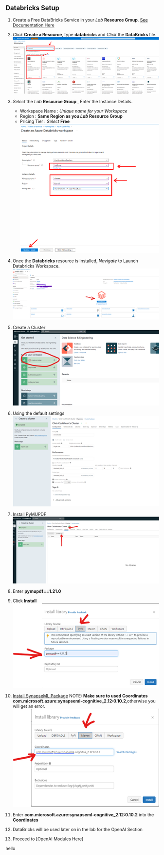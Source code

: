 ## Databricks Setup


1. Create a Free DataBricks Service in your *Lab* **Resource Group**. [See Documentation Here](https://learn.microsoft.com/en-us/azure/databricks/getting-started/)
1. *Click* **Create a Resource**, type **databricks** and *Click* the **DataBricks** tile.
![CrearteDB](../images/module00/portal_createDatabricks.png)
1. *Select* the *Lab* **Resource Group** , Enter the Instance Details.
    * Workspace Name : *Unique name for your Workspace*
    * Region : **Same Region as you *Lab* Resource Group** 
    * Pricing Tier : *Select* **Free**
![CreateWorkspace](../images/module00/portal_createDatabricks_workspace.png)

1. Once the **Databricks** resource is installed, *Navigate* to Launch Databricks Workspace.
![Launch DB](../images/module00/launch_db.png) 
1. Create a Cluster
![Create A Cluster](../images/module00/create_a_cluster.png) 
1. Using the default settings
![Cluster Settings](../images/module00/default_cluster.png) 
1. Install PyMUPDF
![Install Libraries](../images/module00/install_libraries.png)  
1. Enter **pymupdf==1.21.0**
1. Click **Install**
    ![Install PyMUPDF](../images/module00/install_pymupdf.png)
1. [Install SynapseML Package](https://microsoft.github.io/SynapseML/docs/getting_started/installation/#databricks)  NOTE: **Make sure to used Coordinates com.microsoft.azure:synapseml-cognitive_2.12:0.10.2**,otherwise you will get an error.
    ![Install SynapseML](../images/module00/install_synapse_ml.png)
1. Enter **com.microsoft.azure:synapseml-cognitive_2.12:0.10.2** into the **Coordinates**
1. DataBricks will be used later on in the lab for the OpenAI Section
1. Proceed to [OpenAI Modules Here] 

hello
